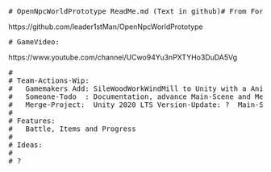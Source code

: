 <pre>
# OpenNpcWorldPrototype ReadMe.md (Text in github)# From Fork: </pre>https://github.com/leader1stMan/OpenNpcWorldPrototype
<pre>
# GameVideo: </pre>https://www.youtube.com/channel/UCwo94Yu3nPXTYHo3DuDA5Vg
<pre>
#
# Team-Actions-Wip:
#   Gamemakers Add: SileWoodWorkWindMill to Unity with a AnimationController
#   Someone-Todo  : Documentation, advance Main-Scene and Menu-Structure
#   Merge-Project:  Unity 2020 LTS Version-Update: ?  Main-Scene-Tested: ?
#
# Features:
#   Battle, Items and Progress
#
# Ideas:
#
# ?
</pre>
